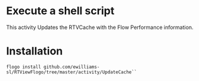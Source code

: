 # Execute a shell script
This activity Updates the RTVCache with the Flow Performance information.

# Installation
```
flogo install github.com/ewilliams-sl/RTViewFlogo/tree/master/activity/UpdateCache``



